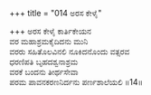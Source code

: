 +++
title = "014 ಅರಸ ಕೇಳೈ"

+++
ಅರಸ ಕೇಳೈ ಕಾರ್ತಿಕೇಯನ   
ವರ ಮಹಾಶ್ರಮಕೈದಿದನು ಮುನಿ  
ವರರು ಸಹಿತೊಲವಿನಲಿ ನೂಕಿದನೊಂದು ವತ್ಸರವ   
ಧರಣಿಪತಿ ಬೃಹದಶ್ವನಾಶ್ರಮ  
ವರಕೆ ಬಂದನು ತೀರ್ಥಸೇವಾ  
ಪರಮ ಪಾವನಕರಣನಿರ್ದನು ಪರ್ಣಶಾಲೆಯಲಿ     ॥14॥